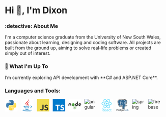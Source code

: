 <h1 align="left">Hi 👋, I'm Dixon</h1>

<h3 align="left">:detective: About Me</h3>
I'm a computer science graduate from the University of New South Wales, passionate about learning, designing and coding software. All projects are built from the ground up, aiming to solve real-life problems or created simply out of interest.

<h3 align="left">🌱 What I'm Up To</h3>
I’m currently exploring API development with **C# and ASP.NET Core**.

<h3 align="left">Languages and Tools:</h3>
<img src="https://raw.githubusercontent.com/devicons/devicon/master/icons/python/python-original.svg" alt="python" width="40" height="40" align="left" style="padding-right:10px;"/>
<img src="https://raw.githubusercontent.com/devicons/devicon/master/icons/java/java-original.svg" alt="java" width="40" height="40" align="left" style="padding-right:10px;"/>
<img src="https://raw.githubusercontent.com/devicons/devicon/master/icons/javascript/javascript-original.svg" alt="javascript" width="40" height="40" align="left" style="padding-right:10px;"/>
<img src="https://raw.githubusercontent.com/devicons/devicon/master/icons/typescript/typescript-original.svg" alt="typescript" width="40" height="40" align="left" style="padding-right:10px;"/>
<img src="https://raw.githubusercontent.com/devicons/devicon/master/icons/nodejs/nodejs-original-wordmark.svg" alt="nodejs" width="40" height="40" align="left" style="padding-right:10px;"/>
<img src="https://angular.io/assets/images/logos/angular/angular.svg" alt="angular" width="40" height="40" align="left" style="padding-right:10px;"/>
<img src="https://raw.githubusercontent.com/devicons/devicon/master/icons/react/react-original-wordmark.svg" alt="react" width="40" height="40" align="left" style="padding-right:10px;"/>
<img src="https://raw.githubusercontent.com/devicons/devicon/master/icons/postgresql/postgresql-original-wordmark.svg" alt="postgresql" width="40" height="40" align="left" style="padding-right:10px;"/>
<img src="https://www.vectorlogo.zone/logos/springio/springio-icon.svg" alt="spring" width="40" height="40" align="left" style="padding-right:10px;"/>
<img src="https://www.vectorlogo.zone/logos/firebase/firebase-icon.svg" alt="firebase" width="40" height="40" align="left" style="padding-right:10px;"/>






